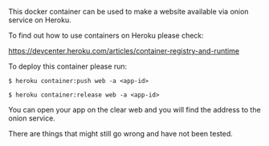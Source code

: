 This docker container can be used to make a website available via onion service
on Heroku.

To find out how to use containers on Heroku please check:

https://devcenter.heroku.com/articles/container-registry-and-runtime

To deploy this container please run:

```
$ heroku container:push web -a <app-id>

$ heroku container:release web -a <app-id>

```

You can open your app on the clear web and you will find the address to the onion
service.

There are things that might still go wrong and have not been tested. 
